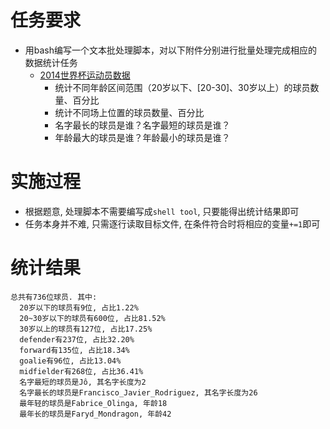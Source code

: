 # 任务要求
- 用bash编写一个文本批处理脚本，对以下附件分别进行批量处理完成相应的数据统计任务
	- [2014世界杯运动员数据](http://sec.cuc.edu.cn/huangwei/course/LinuxSysAdmin/exp/chap0x04/worldcupplayerinfo.tsv)
		- 统计不同年龄区间范围（20岁以下、[20-30]、30岁以上）的球员数量、百分比
		- 统计不同场上位置的球员数量、百分比
		- 名字最长的球员是谁？名字最短的球员是谁？
		- 年龄最大的球员是谁？年龄最小的球员是谁？

# 实施过程
- 根据题意, 处理脚本不需要编写成`shell tool`, 只要能得出统计结果即可
- 任务本身并不难, 只需逐行读取目标文件, 在条件符合时将相应的变量`+=1`即可

# 统计结果
```
总共有736位球员. 其中:
  20岁以下的球员有9位, 占比1.22%
  20~30岁以下的球员有600位, 占比81.52%
  30岁以上的球员有127位, 占比17.25%
  defender有237位, 占比32.20%
  forward有135位, 占比18.34%
  goalie有96位, 占比13.04%
  midfielder有268位, 占比36.41%
  名字最短的球员是Jô, 其名字长度为2
  名字最长的球员是Francisco_Javier_Rodriguez, 其名字长度为26
  最年轻的球员是Fabrice_Olinga, 年龄18
  最年长的球员是Faryd_Mondragon, 年龄42
```